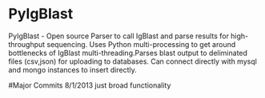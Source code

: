 PyIgBlast
=========

PyIgBlast - Open source Parser to call IgBlast and parse results for high-throughput sequencing. Uses Python multi-processing to get around bottlenecks of IgBlast multi-threading.Parses blast output to deliminated files (csv,json) for uploading to databases. Can connect directly with mysql and mongo instances to insert directly.

#Major Commits 
8/1/2013 just broad functionality
